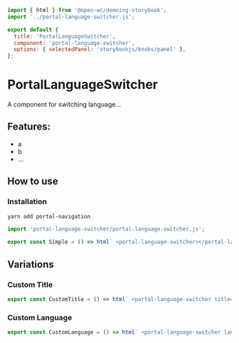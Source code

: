 ```js script
import { html } from '@open-wc/demoing-storybook';
import '../portal-language-switcher.js';

export default {
  title: 'PortalLanguageSwitcher',
  component: 'portal-language-switcher',
  options: { selectedPanel: 'storybookjs/knobs/panel' },
};
```

# PortalLanguageSwitcher

A component for switching language…

## Features:

- a
- b
- ...

## How to use

### Installation

```bash
yarn add portal-navigation
```

```js
import 'portal-language-switcher/portal-language-switcher.js';
```

```js preview-story
export const Simple = () => html` <portal-language-switcher></portal-language-switcher>`;
```

## Variations

### Custom Title

```js preview-story
export const CustomTitle = () => html` <portal-language-switcher title="Hello World"></portal-language-switcher> `;
```

### Custom Language

```js preview-story
export const CustomLanguage = () => html` <portal-language-switcher language="fr"></portal-language-switcher> `;
```
